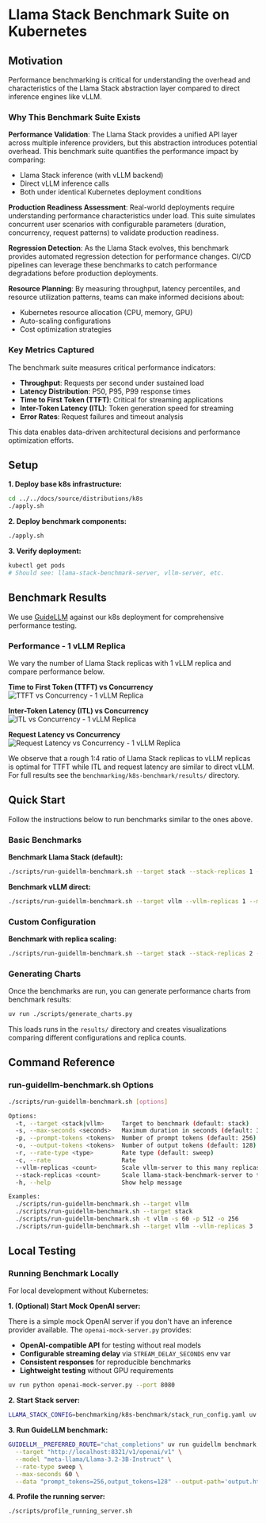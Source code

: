 # Llama Stack Benchmark Suite on Kubernetes

## Motivation

Performance benchmarking is critical for understanding the overhead and characteristics of the Llama Stack abstraction layer compared to direct inference engines like vLLM.

### Why This Benchmark Suite Exists

**Performance Validation**: The Llama Stack provides a unified API layer across multiple inference providers, but this abstraction introduces potential overhead. This benchmark suite quantifies the performance impact by comparing:
- Llama Stack inference (with vLLM backend)
- Direct vLLM inference calls
- Both under identical Kubernetes deployment conditions

**Production Readiness Assessment**: Real-world deployments require understanding performance characteristics under load. This suite simulates concurrent user scenarios with configurable parameters (duration, concurrency, request patterns) to validate production readiness.

**Regression Detection**: As the Llama Stack evolves, this benchmark provides automated regression detection for performance changes. CI/CD pipelines can leverage these benchmarks to catch performance degradations before production deployments.

**Resource Planning**: By measuring throughput, latency percentiles, and resource utilization patterns, teams can make informed decisions about:
- Kubernetes resource allocation (CPU, memory, GPU)
- Auto-scaling configurations
- Cost optimization strategies

### Key Metrics Captured

The benchmark suite measures critical performance indicators:
- **Throughput**: Requests per second under sustained load
- **Latency Distribution**: P50, P95, P99 response times
- **Time to First Token (TTFT)**: Critical for streaming applications
- **Inter-Token Latency (ITL)**: Token generation speed for streaming
- **Error Rates**: Request failures and timeout analysis

This data enables data-driven architectural decisions and performance optimization efforts.

## Setup

**1. Deploy base k8s infrastructure:**
```bash
cd ../../docs/source/distributions/k8s
./apply.sh
```

**2. Deploy benchmark components:**
```bash
./apply.sh
```

**3. Verify deployment:**
```bash
kubectl get pods
# Should see: llama-stack-benchmark-server, vllm-server, etc.
```

## Benchmark Results

We use [GuideLLM](https://github.com/neuralmagic/guidellm) against our k8s deployment for comprehensive performance testing.


### Performance - 1 vLLM Replica

We vary the number of Llama Stack replicas with 1 vLLM replica and compare performance below.

**Time to First Token (TTFT) vs Concurrency**
![TTFT vs Concurrency - 1 vLLM Replica](results/vllm_replica1_ttft_vs_concurrency.png)

**Inter-Token Latency (ITL) vs Concurrency**
![ITL vs Concurrency - 1 vLLM Replica](results/vllm_replica1_itl_vs_concurrency.png)

**Request Latency vs Concurrency**
![Request Latency vs Concurrency - 1 vLLM Replica](results/vllm_replica1_req_latency_vs_concurrency.png)

We observe that a rough 1:4 ratio of Llama Stack replicas to vLLM replicas is optimal for TTFT while ITL and request latency are similar to direct vLLM. For full results see the `benchmarking/k8s-benchmark/results/` directory.


## Quick Start

Follow the instructions below to run benchmarks similar to the ones above.

### Basic Benchmarks

**Benchmark Llama Stack (default):**
```bash
./scripts/run-guidellm-benchmark.sh --target stack --stack-replicas 1 --vllm-replicas 1 --max-seconds 60 --prompt-tokens 512 --output-tokens 256
```

**Benchmark vLLM direct:**
```bash
./scripts/run-guidellm-benchmark.sh --target vllm --vllm-replicas 1 --max-seconds 60 --prompt-tokens 512 --output-tokens 256
```

### Custom Configuration

**Benchmark with replica scaling:**
```bash
./scripts/run-guidellm-benchmark.sh --target stack --stack-replicas 2 --vllm-replicas 2
```

### Generating Charts

Once the benchmarks are run, you can generate performance charts from benchmark results:

```bash
uv run ./scripts/generate_charts.py
```

This loads runs in the `results/` directory and creates visualizations comparing different configurations and replica counts.

## Command Reference

### run-guidellm-benchmark.sh Options

```bash
./scripts/run-guidellm-benchmark.sh [options]

Options:
  -t, --target <stack|vllm>     Target to benchmark (default: stack)
  -s, --max-seconds <seconds>   Maximum duration in seconds (default: 30)
  -p, --prompt-tokens <tokens>  Number of prompt tokens (default: 256)
  -o, --output-tokens <tokens>  Number of output tokens (default: 128)
  -r, --rate-type <type>        Rate type (default: sweep)
  -c, --rate                    Rate
  --vllm-replicas <count>       Scale vllm-server to this many replicas
  --stack-replicas <count>      Scale llama-stack-benchmark-server to this many replicas
  -h, --help                    Show help message

Examples:
  ./scripts/run-guidellm-benchmark.sh --target vllm                     # Benchmark vLLM direct
  ./scripts/run-guidellm-benchmark.sh --target stack                    # Benchmark Llama Stack
  ./scripts/run-guidellm-benchmark.sh -t vllm -s 60 -p 512 -o 256      # vLLM with custom parameters
  ./scripts/run-guidellm-benchmark.sh --target vllm --vllm-replicas 3   # Scale vLLM to 3 replicas
```

## Local Testing

### Running Benchmark Locally

For local development without Kubernetes:

**1. (Optional) Start Mock OpenAI server:**

There is a simple mock OpenAI server if you don't have an inference provider available.
The `openai-mock-server.py` provides:
- **OpenAI-compatible API** for testing without real models
- **Configurable streaming delay** via `STREAM_DELAY_SECONDS` env var
- **Consistent responses** for reproducible benchmarks
- **Lightweight testing** without GPU requirements

```bash
uv run python openai-mock-server.py --port 8080
```

**2. Start Stack server:**
```bash
LLAMA_STACK_CONFIG=benchmarking/k8s-benchmark/stack_run_config.yaml uv run uvicorn llama_stack.core.server.server:create_app --port 8321 --workers 4 --factory
```

**3. Run GuideLLM benchmark:**
```bash
GUIDELLM__PREFERRED_ROUTE="chat_completions" uv run guidellm benchmark run \
  --target "http://localhost:8321/v1/openai/v1" \
  --model "meta-llama/Llama-3.2-3B-Instruct" \
  --rate-type sweep \
  --max-seconds 60 \
  --data "prompt_tokens=256,output_tokens=128" --output-path='output.html'
```

**4. Profile the running server:**
```bash
./scripts/profile_running_server.sh
```